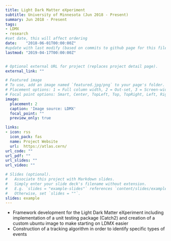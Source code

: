 ```yaml
---
title: Light Dark Matter eXperiment 
subtitle: University of Minnesota (Jun 2018 - Present)
summary: Jun 2018 - Present
tags:
- LDMX
- research
#set date, this will affect ordering 
date:    "2018-06-01T00:00:00Z"
#update with last modify (based on commits to github page for this file)
lastmod: "2019-04-17T00:00:00Z"


# Optional external URL for project (replaces project detail page).
external_link: ""

# Featured image
# To use, add an image named `featured.jpg/png` to your page's folder.
# Placement options: 1 = Full column width, 2 = Out-set, 3 = Screen-width
# Focal point options: Smart, Center, TopLeft, Top, TopRight, Left, Right, BottomLeft, Bottom, BottomRight
image:
  placement: 2
  caption: 'Image source: LDMX'
  focal_point: ""
  preview_only: true

links:
- icon: rss
  icon_pack: fas
  name: Project Website
  url:  https://atlas.cern/
url_code: ""
url_pdf: ""
url_slides: ""
url_video: ""

# Slides (optional).
#   Associate this project with Markdown slides.
#   Simply enter your slide deck's filename without extension.
#   E.g. `slides = "example-slides"` references `content/slides/example-slides.md`.
#   Otherwise, set `slides = ""`.
slides: example
---
```


- Framework development for the Light Dark Matter eXperiment including implementation of
a unit testing package (Catch2) and creation of a custom ubuntu image to make starting on
LDMX easier
- Construction of a tracking algorithm in order to identify specific types of events

